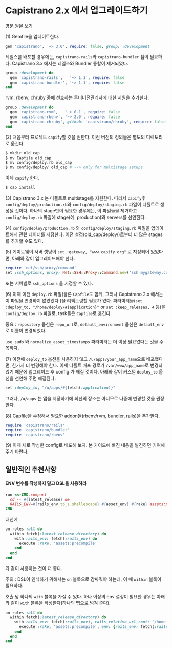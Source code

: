 # Capistrano 2.x 에서 업그레이드하기

[영문 원본 보기](http://capistranorb.com/documentation/upgrading/)

(1) Gemfile을 업데이트한다.

``` ruby
gem 'capistrano', '~> 3.0', require: false, group: :development
```

레일스를 배포할 경우에는, `capistrano-rails`와 `capistrano-bundler` 젬이 필요하다. Capistrano 3.x 에서는 레일스와 Bundler 통합이 제거되었다.

``` ruby
group :development do
  gem 'capistrano-rails',   '~> 1.1', require: false
  gem 'capistrano-bundler', '~> 1.1', require: false
end
```

rvm, rbenv, chruby 중에 선호하는 루비버전관리자에 대한 지원을 추가한다.

``` ruby
group :development do
  gem 'capistrano-rvm',   '~> 0.1', require: false
  gem 'capistrano-rbenv', '~> 2.0', require: false
  gem 'capistrano-chruby', github: 'capistrano/chruby', require: false
end
```

(2) 처음부터 프로젝트 `capify`할 것을 권한다. 이전 버전의 정의들은 별도의 디렉토리로 옮긴다.

``` sh
$ mkdir old_cap
$ mv Capfile old_cap
$ mv config/deploy.rb old_cap
$ mv config/deploy/ old_cap # --> only for multistage setups
```

이제 `capify` 한다.

``` sh
$ cap install
```

(3) Capistrano 3.x 는 디폴트로 multistage를 지원한다. 따라서 `capify`후 `config/deploy/production.rb`와 `config/deploy/staging.rb` 파일이 디폴트로 생성될 것이다. 하나의 stage만이 필요한 경우에는, 이 파일들을 제거하고 `config/deploy.rb` 파일에 stage(예, production)와 servers를 선언한다.

(4) `config/deploy/production.rb` 와 `config/deploy/staging.rb` 파일을 업데이트해서 관련 데이터를 지정한다. 이전 설정(old_cap/deploy/)로부터 더 많은 stages를 추가할 수도 있다.

(5) 게이트웨이 서버 셋팅이 `set :gateway, "www.capify.org"` 로 지정되어 있었다면, 아래와 같이 업그레이드해야 한다.

``` ruby
require 'net/ssh/proxy/command'
set :ssh_options, proxy: Net::SSH::Proxy::Command.new('ssh mygateway.com -W %h:%p')
```

또는 서버별로 `ssh_options` 을 지정할 수 있다.

(6) 이제 이전 `deploy.rb` 파일(물론 `Capfile`도 함께, 그러나 Capistrano 2.x 에서는 이 파일을 변경하지 않았었다.)을 리팩토링할 필요가 있다. 파라미터들(`set :deploy_to, "/home/deploy/#{application}"` or `set :keep_releases, 4` 등)을 `config/deploy.rb` 파일로, task들은 `Capfile`로 옮긴다.

중요 : `repository` 옵션은 `repo_url`로, `default_environment` 옵션은 `default_env`로 이름이 변경되었다.

`use_sudo` 와 `normalize_asset_timestamps` 파라미터는 더 이상 필요없다는 것을 주목하자.

(7) 이전에 `deploy_to` 옵션을 사용하지 않고 `/u/apps/your_app_name`으로 배포했다면, 한가지 더 변경해야 한다. 이제 디폴트 배포 경로가 `/var/www/app_name`로 변경되었기 때문에 업그레이드 후 config 가 깨질 것이다. 아래와 같이 커스텀 `deploy_to` 옵션을 선언해 주면 해결된다.

``` ruby
set :deploy_to, "/u/apps/#{fetch(:application)}"
```

그러나, `/u/apps` 는 앱을 저장하기에 최선의 장소는 아니므로 나중에 변경할 것을 권장한다.

(8) Capfile을 수정해서 필요한 addon들(rbenv/rvm, bundler, rails)을 추가한다.

``` ruby
require 'capistrano/rails'
require 'capistrano/bundler'
require 'capistrano/rbenv'
```

(9) 이제 새로 작성한 config로 배포해 보자. 본 가이드에 빠진 내용을 발견하면 기여해 주기 바란다.

일반적인 추천사항
----

<h4>ENV 변수를 작성하지 말고 DSL을 사용하라</h4>

``` ruby
run <<-CMD.compact
  cd -- #{latest_release} &&
  RAILS_ENV=#{rails_env.to_s.shellescape} #{asset_env} #{rake} assets:precompile
CMD
```
대신에

``` ruby
on roles :all do
  within fetch(:latest_release_directory) do
    with rails_env: fetch(:rails_env) do
      execute :rake, 'assets:precompile'
    end
  end
end
```

와 같이 사용하는 것이 더 좋다.

주의 : DSL이 인식하기 위해서는 `on` 블록으로 감싸줘야 하는데, 이 때 `within` 블록이 필요하다.

호출 당 하나의 `with` 블록을 가질 수 있다. 하나 이상의 env 설정이 필요한 경우는 아래와 같이 `with` 블록을 작성한다(하나의 맵으로 넘겨 준다).

``` ruby
on roles :all do
  within fetch(:latest_release_directory) do
    with rails_env: fetch(:rails_env), rails_relative_url_root: '/home' do
      execute :rake, 'assets:precompile', env: {rails_env: fetch(:rails_env), rails_relative_url_root: ''}
    end
  end
end
```
